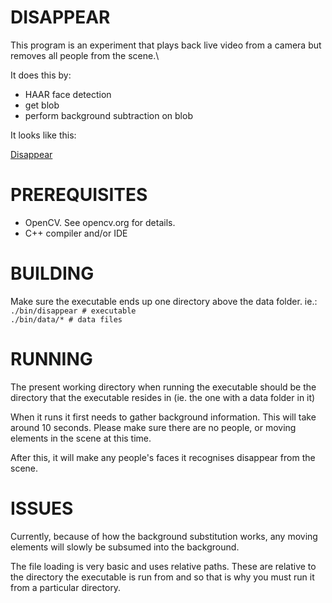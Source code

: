 # DISAPPEAR

This program is an experiment that plays back live video from a camera but removes all people from the scene.\

It does this by:

- HAAR face detection
- get blob 
- perform background subtraction on blob

It looks like this:

<p><a href="https://vimeo.com/277366091">Disappear</a></p>

# PREREQUISITES

- OpenCV. See opencv.org for details.
- C++ compiler and/or IDE

# BUILDING

Make sure the executable ends up one directory above the data folder.
ie.:\
`./bin/disappear # executable`\
`./bin/data/* # data files`

# RUNNING

The present working directory when running the executable should be the directory that the executable resides in (ie. the one with a data folder in it)

When it runs it first needs to gather background information. This will take around 10 seconds. Please make sure there are no people, or moving elements in the scene at this time. 

After this, it will make any people's faces it recognises disappear from the scene.

# ISSUES

Currently, because of how the background substitution works, any moving elements will slowly be subsumed into the background.

The file loading is very basic and uses relative paths. These are relative to the directory the executable is run from and so that is why you must run it from a particular directory.

